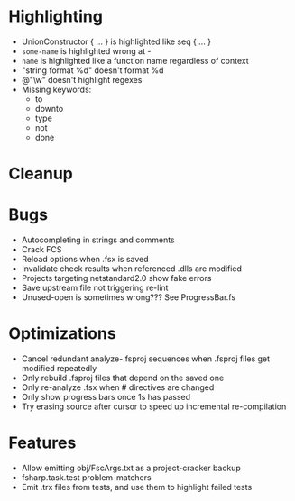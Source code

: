 # Highlighting
- UnionConstructor { ... } is highlighted like seq { ... }
- ``some-name`` is highlighted wrong at -
- ``name`` is highlighted like a function name regardless of context
- "string format %d" doesn't format %d
- @"\w" doesn't highlight regexes
- Missing keywords:
  - to
  - downto
  - type
  - not
  - done

# Cleanup

# Bugs
- Autocompleting in strings and comments
- Crack FCS
- Reload options when .fsx is saved
- Invalidate check results when referenced .dlls are modified
- Projects targeting netstandard2.0 show fake errors
- Save upstream file not triggering re-lint
- Unused-open is sometimes wrong??? See ProgressBar.fs

# Optimizations
- Cancel redundant analyze-.fsproj sequences when .fsproj files get modified repeatedly
- Only rebuild .fsproj files that depend on the saved one
- Only re-analyze .fsx when # directives are changed
- Only show progress bars once 1s has passed
- Try erasing source after cursor to speed up incremental re-compilation

# Features
- Allow emitting obj/FscArgs.txt as a project-cracker backup
- fsharp.task.test problem-matchers
- Emit .trx files from tests, and use them to highlight failed tests